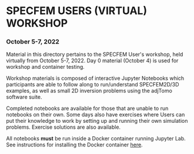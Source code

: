 # SPECFEM USERS (VIRTUAL) WORKSHOP
### October 5-7, 2022

Material in this directory pertains to the SPECFEM User's workshop, held 
virtually from October 5-7, 2022. Day 0 material (October 4) is used for 
workshop and container testing.

Workshop materials is composed of interactive Jupyter Notebooks which participants are 
able to follow along to run/understand SPECFEM2D/3D examples, as well as small 2D inversion 
problems using the adjTomo software suite.  

Completed notebooks are available for those that are unable to run notebooks on their own.
Some days also have exercises where Users can put their knowledge to work by setting up and
running their own simulation problems. Exercise solutions are also available.

All notebooks **must** be run inside a Docker container running Jupyter Lab.
See instructions for installing the Docker container [here](https://github.com/adjtomo/adjdocs/blob/main/readmes/docker_image_install.md).
